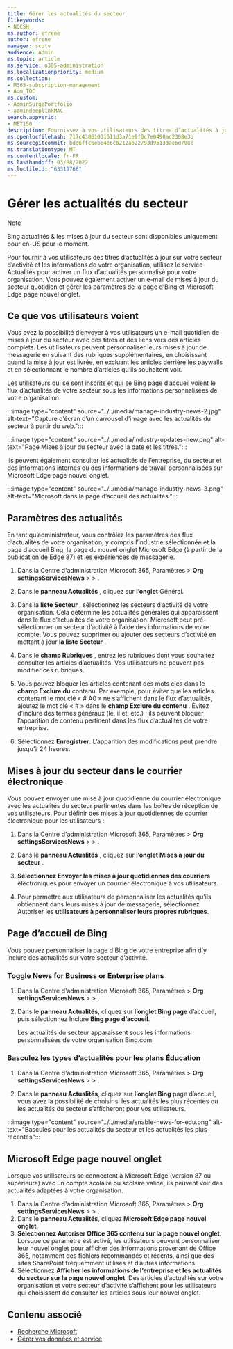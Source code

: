 ```yaml
---
title: Gérer les actualités du secteur
f1.keywords:
- NOCSH
ms.author: efrene
author: efrene
manager: scotv
audience: Admin
ms.topic: article
ms.service: o365-administration
ms.localizationpriority: medium
ms.collection:
- M365-subscription-management
- Adm_TOC
ms.custom:
- AdminSurgePortfolio
- admindeeplinkMAC
search.appverid:
- MET150
description: Fournissez à vos utilisateurs des titres d’actualités à jour sur votre secteur d’activité et les informations de votre organisation, utilisez le service Actualités pour activer un flux d’actualités personnalisé pour votre organisation.
ms.openlocfilehash: 717c43861031611d3a71e9f0c7e0490ac2368e3b
ms.sourcegitcommit: bdd6ffc6ebe4e6cb212ab22793d9513dae6d798c
ms.translationtype: MT
ms.contentlocale: fr-FR
ms.lasthandoff: 03/08/2022
ms.locfileid: "63319768"
---
```

# <a name="manage-industry-news"></a>Gérer les actualités du secteur

> [!NOTE] 
> Bing actualités & les mises à jour du secteur sont disponibles uniquement pour en-US pour le moment.

Pour fournir à vos utilisateurs des titres d’actualités à jour sur votre secteur d’activité et les informations de votre organisation, utilisez le service Actualités pour activer un flux d’actualités personnalisé pour votre organisation. Vous pouvez également activer un e-mail de mises à jour du secteur quotidien et gérer les paramètres de la page d’Bing et Microsoft Edge page nouvel onglet.

## <a name="what-your-users-will-see"></a>Ce que vos utilisateurs voient

Vous avez la possibilité d’envoyer à vos utilisateurs un e-mail quotidien de mises à jour du secteur avec des titres et des liens vers des articles complets. Les utilisateurs peuvent personnaliser leurs mises à jour de messagerie en suivant des rubriques supplémentaires, en choisissant quand la mise à jour est livrée, en excluant les articles derrière les paywalls et en sélectionnant le nombre d’articles qu’ils souhaitent voir.

Les utilisateurs qui se sont inscrits et qui se Bing page d’accueil voient le flux d’actualités de votre secteur sous les informations personnalisées de votre organisation.

:::image type="content" source="../../media/manage-industry-news-2.jpg" alt-text="Capture d’écran d’un carrousel d’image avec les actualités du secteur à partir du web.":::

:::image type="content" source="../../media/industry-updates-new.png" alt-text="Page Mises à jour du secteur avec la date et les titres.":::

Ils peuvent également consulter les actualités de l’entreprise, du secteur et des informations internes ou des informations de travail personnalisées sur Microsoft Edge page nouvel onglet.

:::image type="content" source="../../media/manage-industry-news-3.png" alt-text="Microsoft dans la page d’accueil des actualités.":::

## <a name="news-settings"></a>Paramètres des actualités

En tant qu’administrateur, vous contrôlez les paramètres des flux d’actualités de votre organisation, y compris l’industrie sélectionnée et la page d’accueil Bing, la page du nouvel onglet Microsoft Edge (à partir de la publication de Edge 87) et les expériences de messagerie. 

1. Dans la Centre d'administration Microsoft 365, Paramètres  > **Org settingsServicesNews** >  > .[](https://admin.microsoft.com/adminportal/home?#/Settings/Services/:/Settings/L1/BingNews)

1. Dans le **panneau Actualités** , cliquez sur **l’onglet** Général.

1. Dans la **liste Secteur** , sélectionnez les secteurs d’activité de votre organisation. Cela détermine les actualités générales qui apparaissent dans le flux d’actualités de votre organisation. Microsoft peut pré-sélectionner un secteur d’activité à l’aide des informations de votre compte. Vous pouvez supprimer ou ajouter des secteurs d’activité en mettant à jour **la liste Secteur** .

1. Dans le **champ Rubriques** , entrez les rubriques dont vous souhaitez consulter les articles d’actualités. Vos utilisateurs ne peuvent pas modifier ces rubriques.

1. Vous pouvez bloquer les articles contenant des mots clés dans le **champ Exclure du** contenu. Par exemple, pour éviter que les articles contenant le mot clé « # A0 » ne s’affichent dans le flux d’actualités, ajoutez le mot clé « # » dans le **champ Exclure du contenu** . Évitez d’inclure des termes généraux (le, il et, etc.) ; ils peuvent bloquer l’apparition de contenu pertinent dans les flux d’actualités de votre entreprise.

1. Sélectionnez **Enregistrer**. L’apparition des modifications peut prendre jusqu’à 24 heures.

## <a name="industry-updates-in-email"></a>Mises à jour du secteur dans le courrier électronique

Vous pouvez envoyer une mise à jour quotidienne du courrier électronique avec les actualités du secteur pertinentes dans les boîtes de réception de vos utilisateurs. Pour définir des mises à jour quotidiennes de courrier électronique pour les utilisateurs :

1. Dans la Centre d'administration Microsoft 365, Paramètres  > **Org settingsServicesNews** >  > .[](https://admin.microsoft.com/adminportal/home?#/Settings/Services/:/Settings/L1/BingNews) 

1. Dans le **panneau Actualités** , cliquez sur **l’onglet Mises à jour du secteur** . 
1. **Sélectionnez Envoyer les mises à jour quotidiennes des courriers** électroniques pour envoyer un courrier électronique à vos utilisateurs.
1. Pour permettre aux utilisateurs de personnaliser les actualités qu’ils obtiennent dans leurs mises à jour de messagerie, sélectionnez Autoriser les **utilisateurs à personnaliser leurs propres rubriques**.

## <a name="bing-homepage"></a>Page d’accueil de Bing

Vous pouvez personnaliser la page d Bing de votre entreprise afin d’y inclure des actualités sur votre secteur d’activité.

### <a name="toggle-news-for-business-or-enterprise-plans"></a>Toggle News for Business or Enterprise plans

1. Dans la Centre d'administration Microsoft 365, Paramètres  > **Org settingsServicesNews** >  > .[](https://admin.microsoft.com/adminportal/home?#/Settings/Services/:/Settings/L1/BingNews)

1. Dans le **panneau Actualités**, cliquez sur **l’onglet Bing page** d’accueil, puis sélectionnez Inclure **Bing page d’accueil**.

    Les actualités du secteur apparaissent sous les informations personnalisées de votre organisation Bing.com.

### <a name="toggle-news-types-for-education-plans"></a>Basculez les types d’actualités pour les plans Éducation

1. Dans la Centre d'administration Microsoft 365, Paramètres  > **Org settingsServicesNews** >  > .[](https://admin.microsoft.com/adminportal/home?#/Settings/Services/:/Settings/L1/BingNews)

1. Dans le **panneau Actualités**, cliquez sur   **l’onglet Bing** page d’accueil, vous avez la possibilité de choisir si les actualités les plus récentes ou les actualités du secteur s’afficheront pour vos utilisateurs.

:::image type="content" source="../../media/enable-news-for-edu.png" alt-text="Bascules pour les actualités du secteur et les actualités les plus récentes":::

## <a name="microsoft-edge-new-tab-page"></a>Microsoft Edge page nouvel onglet

Lorsque vos utilisateurs se connectent à Microsoft Edge (version 87 ou supérieure) avec un compte scolaire ou scolaire valide, ils peuvent voir des actualités adaptées à votre organisation.

1. Dans la Centre d'administration Microsoft 365, Paramètres  > **Org settingsServicesNews** >  > .[](https://admin.microsoft.com/adminportal/home?#/Settings/Services/:/Settings/L1/BingNews)
2. Dans le **panneau Actualités**, cliquez **Microsoft Edge page nouvel onglet**.
3. **Sélectionnez Autoriser Office 365 contenu sur la page nouvel onglet**. Lorsque ce paramètre est activé, les utilisateurs peuvent personnaliser leur nouvel onglet pour afficher des informations provenant de Office 365, notamment des fichiers recommandés et récents, ainsi que des sites SharePoint fréquemment utilisés et d’autres informations.
4. Sélectionnez **Afficher les informations de l’entreprise et les actualités du secteur sur la page nouvel onglet**. Des articles d’actualités sur votre organisation et votre secteur d’activité s’affichent pour les utilisateurs qui choisissent de consulter les articles sous leur nouvel onglet.

## <a name="related-content"></a>Contenu associé

- 
  [Recherche Microsoft](/microsoftsearch/)
- [Gérer vos données et service](/admin)